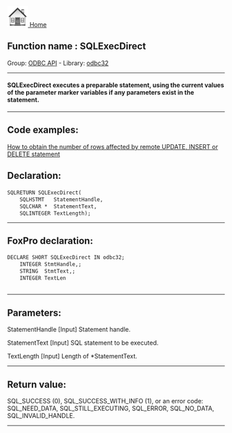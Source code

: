 [<img src="../../images/home.png"> Home ](https://github.com/VFPX/Win32API)  

## Function name : SQLExecDirect
Group: [ODBC API](../../functions_group.md#ODBC_API)  -  Library: [odbc32](../../../libraries.md#odbc32)  
***  


#### SQLExecDirect executes a preparable statement, using the current values of the parameter marker variables if any parameters exist in the statement.
***  


## Code examples:
[How to obtain the number of rows affected by remote UPDATE, INSERT or DELETE statement](../../samples/sample_416.md)  

## Declaration:
```foxpro  
SQLRETURN SQLExecDirect(
	SQLHSTMT   StatementHandle,
	SQLCHAR *  StatementText,
	SQLINTEGER TextLength);  
```  
***  


## FoxPro declaration:
```foxpro  
DECLARE SHORT SQLExecDirect IN odbc32;
	INTEGER StmtHandle,;
	STRING  StmtText,;
	INTEGER TextLen
  
```  
***  


## Parameters:
StatementHandle 
[Input]
Statement handle. 

StatementText 
[Input]
SQL statement to be executed. 

TextLength 
[Input]
Length of *StatementText.  
***  


## Return value:
SQL_SUCCESS (0), SQL_SUCCESS_WITH_INFO (1), or an error code: SQL_NEED_DATA, SQL_STILL_EXECUTING, SQL_ERROR, SQL_NO_DATA, SQL_INVALID_HANDLE.  
***  

